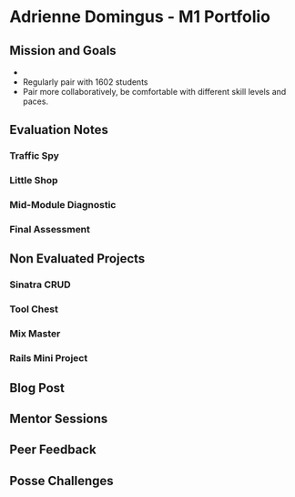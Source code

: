 # Adrienne Domingus - M1 Portfolio

## Mission and Goals
* 
* Regularly pair with 1602 students
* Pair more collaboratively, be comfortable with different skill levels and paces.

## Evaluation Notes

### Traffic Spy

### Little Shop

### Mid-Module Diagnostic

### Final Assessment

## Non Evaluated Projects

### Sinatra CRUD

### Tool Chest

### Mix Master

### Rails Mini Project

## Blog Post

## Mentor Sessions

## Peer Feedback

## Posse Challenges
